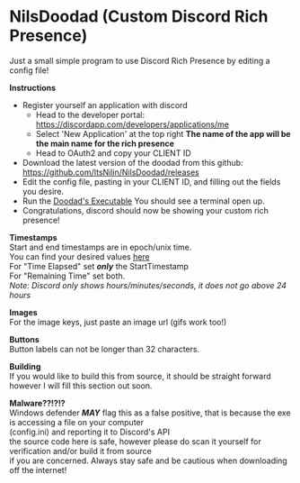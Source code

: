 # NilsDoodad (Custom Discord Rich Presence)
Just a small simple program to use Discord Rich Presence by editing a config file!

**Instructions**	
- Register yourself an application with discord  
  - Head to the developer portal: https://discordapp.com/developers/applications/me  
  - Select 'New Application' at the top right **The name of the app will be the main name for the rich presence**  
  - Head to OAuth2 and copy your CLIENT ID  
- Download the latest version of the doodad from this github: https://github.com/ItsNilin/NilsDoodad/releases  
- Edit the config file, pasting in your CLIENT ID, and filling out the fields you desire.  
- Run the [Doodad's Executable](https://github.com/ItsNilin/NilsDoodad/releases) You should see a terminal open up.  
- Congratulations, discord should now be showing your custom rich presence!  

**Timestamps**  
Start and end timestamps are in epoch/unix time.  
You can find your desired values [here](https://www.epochconverter.com/)  
For "Time Elapsed" set ***only*** the StartTimestamp  
For "Remaining Time" set both.  
*Note: Discord only shows hours/minutes/seconds, it does not go above 24 hours*  

**Images**  
For the image keys, just paste an image url (gifs work too!)

**Buttons**  
Button labels can not be longer than 32 characters.

**Building**  
If you would like to build this from source, it should be straight forward however I will fill this section out soon.

**Malware??!?!?**  
Windows defender ***MAY*** flag this as a false positive, that is because the exe is accessing a file on your computer   
(config.ini) and reporting it to Discord's API  
the source code here is safe, however please do scan it yourself for verification and/or build it from source  
if you are concerned. Always stay safe and be cautious when downloading off the internet!  


